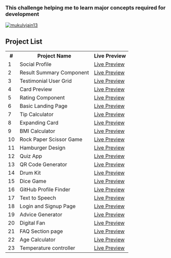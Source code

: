 <h3>This challenge helping me to learn major concepts required for development</h3>
<a href="https://twitter.com/mukulvjain13" target="blank">
    <img src="https://img.shields.io/twitter/follow/mukulvjain13?logo=twitter&style=for-the-badge" alt="mukulvjain13" />
  </a> 
<h2>Project List</h2>

<table>
    <tr>
        <th>#</th>
        <th>Project Name</th>
        <th>Live Preview</th>
    </tr>
    <tr>
        <td>1</td>
        <td>Social Profile</td>
        <td><a href="https://65b9e03f6f52ec89a6763872--jazzy-tapioca-aed921.netlify.app/" target="_blank">Live Preview</a></td>
    </tr>
    <tr>
        <td>2</td>
        <td>Result Summary Component</td>
        <td><a href="https://glittering-alpaca-a872b2.netlify.app/" target="_blank">Live Preview</a></td>
    </tr>
    <tr>
        <td>3</td>
        <td>Testimonial User Grid</td>
        <td><a href="https://mukulvjain1-grid-testimonial.netlify.app/" target="_blank">Live Preview</a></td>
    </tr>
    <tr>
        <td>4</td>
        <td>Card Preview</td>
        <td><a href="https://65bdf66b99ee7962dd7e9992--comfy-croquembouche-5abaf2.netlify.app/" target="_blank">Live Preview</a></td>
    </tr>
    <tr>
        <td>5</td>
        <td>Rating Component</td>
        <td><a href="https://65c1de1671c9004461f3ad04--aquamarine-arithmetic-260ead.netlify.app/" target="_blank">Live Preview</a></td>
    </tr>
    <tr>
        <td>6</td>
        <td>Basic Landing Page</td>
        <td><a href="https://landing-page-design-mukul.netlify.app/" target="_blank">Live Preview</a></td>
    </tr>
    <tr>
        <td>7</td>
        <td>Tip Calculator</td>
        <td><a href="https://tip-calculator-mukul.netlify.app/" target="_blank">Live Preview</a></td>
    </tr>
    <tr>
        <td>8</td>
        <td>Expanding Card</td>
        <td><a href="https://expanding-card-mukul.netlify.app/" target="_blank">Live Preview</a></td>
    </tr>
    <tr>
        <td>9</td>
        <td>BMI Calculator</td>
        <td><a href="https://bmi-calculator-mukul-jain.netlify.app/" target="_blank">Live Preview</a></td>
    </tr>
    <tr>
        <td>10</td>
        <td>Rock Paper Scissor Game</td>
        <td><a href="https://rock-paper-scissor-mukulvjain.netlify.app/" target="_blank">Live Preview</a></td>
    </tr>
    <tr>
        <td>11</td>
        <td>Hamburger Design</td>
        <td><a href="https://hamburger-menu-mukulvjain.netlify.app/" target="_blank">Live Preview</a></td>
    </tr>
    <tr>
        <td>12</td>
        <td>Quiz App</td>
        <td><a href="https://quiz-app-mukulvjain.netlify.app/" target="_blank">Live Preview</a></td>
    </tr>
    <tr>
        <td>13</td>
        <td>QR Code Generator</td>
        <td><a href="https://100daysofcode-qr-generator.netlify.app/" target="_blank">Live Preview</a></td>
    </tr>
    <tr>
        <td>14</td>
        <td>Drum Kit</td>
        <td><a href="https://100daysofcode-mj-drum-kit.netlify.app/" target="_blank">Live Preview</a></td>
    </tr>
    <tr>
        <td>15</td>
        <td>Dice Game</td>
        <td><a href="https://100daysofcode-dice-game.netlify.app/" target="_blank">Live Preview</a></td>
    </tr
    <tr>
        <td>16</td>
        <td>GitHub Profile Finder</td>
        <td><a href="https://100daysofcode-github-profile-finder.netlify.app/" target="_blank">Live Preview</a></td>
    </tr>
     <tr>
        <td>17</td>
        <td>Text to Speech</td>
        <td><a href="https://100daysofcode-text-to-speech-project.netlify.app/" target="_blank">Live Preview</a></td>
     </tr>
    <tr>
        <td>18</td>
        <td>Login and Signup Page</td>
        <td><a href="https://100daysofcode-login-page.netlify.app/" target="_blank">Live Preview</a></td>
     </tr>
    <tr>
        <td>19</td>
        <td>Advice Generator</td>
        <td><a href="https://100daysofcode-advice-generator.netlify.app/" target="_blank">Live Preview</a></td>
     </tr>
    <tr>
        <td>20</td>
        <td>Digital Fan</td>
        <td><a href="https://100daysofcode-digital-fan.netlify.app/" target="_blank">Live Preview</a></td>
     </tr>
    <tr>
        <td>21</td>
        <td>FAQ Section page</td>
        <td><a href="https://100daysofcode-faq-page.netlify.app/" target="_blank">Live Preview</a></td>
     </tr>
     <tr>
        <td>22</td>
        <td>Age Calculator</td>
        <td><a href="https://100daysofcode-faq-page.netlify.app/" target="_blank">Live Preview</a></td>
     </tr>
     <tr>
        <td>23</td>
        <td>Temperature controller</td>
        <td><a href="https://100daysofcod-temp-controller-react.netlify.app/" target="_blank">Live Preview</a></td>
     </tr>
</table>
